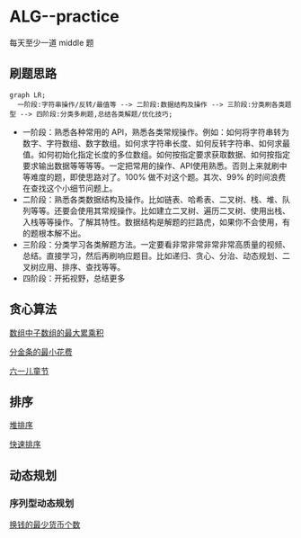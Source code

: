 # ALG--practice
每天至少一道 middle 题

## 刷题思路

```mermaid
graph LR;
  一阶段:字符串操作/反转/最值等 --> 二阶段:数据结构及操作 --> 三阶段:分类刷各类题型 --> 四阶段:分类多刷题,总结各类解题/优化技巧;
```

- 一阶段：熟悉各种常用的 API，熟悉各类常规操作。例如：如何将字符串转为数字、字符数组、数字数组。如何求字符串长度、如何反转字符串、如何求最值。如何初始化指定长度的多位数组。如何按指定要求获取数据、如何按指定要求输出数据等等等等。一定把常用的操作、API使用熟悉。否则上来就刷中等难度的题，即使思路对了。100% 做不对这个题。其次、99% 的时间浪费在查找这个小细节问题上。
- 二阶段：熟悉各类数据结构及操作。比如链表、哈希表、二叉树、栈、堆、队列等等。还要会使用其常规操作。比如建立二叉树、遍历二叉树、使用出栈、入栈等等操作。了解其特性。数据结构是解题的拦路虎，如果你不会使用，有的题根本解不出。
- 三阶段：分类学习各类解题方法。一定要看非常非常非常非常高质量的视频、总结。直接学习，然后再刷响应题目。比如递归、贪心、分治、动态规划、二叉树应用、排序、查找等等。
- 四阶段：开拓视野，总结更多

## 贪心算法
[数组中子数组的最大累乘积](https://github.com/liu12589/ALG--practice/blob/master/%E8%B4%AA%E5%BF%83%E7%AE%97%E6%B3%95/01Maximum_multiplicity_of_subarrays.go)

[分金条的最小花费](https://github.com/liu12589/ALG--practice/blob/master/%E8%B4%AA%E5%BF%83%E7%AE%97%E6%B3%95/02Minimum_cost.go)

[六一儿童节](https://github.com/liu12589/ALG--practice/blob/master/%E8%B4%AA%E5%BF%83%E7%AE%97%E6%B3%95/03ChildrenGift.go)


## 排序
[堆排序](https://github.com/liu12589/ALG--practice/blob/master/%E6%8E%92%E5%BA%8F/Heapsort.go)

[快速排序](https://github.com/liu12589/ALG--practice/blob/master/%E6%8E%92%E5%BA%8F/quickSort.go)


## 动态规划

### 序列型动态规划

[换钱的最少货币个数](https://github.com/liu12589/ALG--practice/blob/master/%E5%8A%A8%E6%80%81%E8%A7%84%E5%88%92%E7%AE%97%E6%B3%95/02minNumberOfMoney.go)



